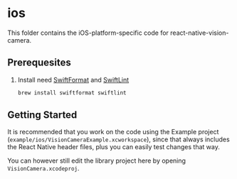 # ios

This folder contains the iOS-platform-specific code for react-native-vision-camera.

## Prerequesites

1. Install need [SwiftFormat](https://github.com/nicklockwood/SwiftFormat) and [SwiftLint](https://github.com/realm/SwiftLint)
    ```sh
    brew install swiftformat swiftlint
    ```

## Getting Started

It is recommended that you work on the code using the Example project (`example/ios/VisionCameraExample.xcworkspace`), since that always includes the React Native header files, plus you can easily test changes that way.

You can however still edit the library project here by opening `VisionCamera.xcodeproj`.
